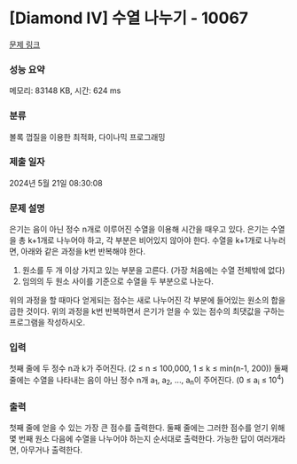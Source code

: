 # [Diamond IV] 수열 나누기 - 10067 

[문제 링크](https://www.acmicpc.net/problem/10067) 

### 성능 요약

메모리: 83148 KB, 시간: 624 ms

### 분류

볼록 껍질을 이용한 최적화, 다이나믹 프로그래밍

### 제출 일자

2024년 5월 21일 08:30:08

### 문제 설명

<p>은기는 음이 아닌 정수 n개로 이루어진 수열을 이용해 시간을 때우고 있다. 은기는 수열을 총 k+1개로 나누어야 하고, 각 부분은 비어있지 않아야 한다. 수열을 k+1개로 나누러면, 아래와 같은 과정을 k번 반복해야 한다.</p>

<ol>
	<li>원소를 두 개 이상 가지고 있는 부분을 고른다. (가장 처음에는 수열 전체밖에 없다)</li>
	<li>임의의 두 원소 사이를 기준으로 수열을 두 부분으로 나눈다.</li>
</ol>

<p>위의 과정을 할 때마다 얻게되는 점수는 새로 나누어진 각 부분에 들어있는 원소의 합을 곱한 것이다. 위의 과정을 k번 반복하면서 은기가 얻을 수 있는 점수의 최댓값을 구하는 프로그램을 작성하시오.</p>

### 입력 

 <p>첫째 줄에 두 정수 n과 k가 주어진다. (2 ≤ n ≤ 100,000, 1 ≤ k ≤ min(n-1, 200)) 둘째 줄에는 수열을 나타내는 음이 아닌 정수 n개 a<sub>1</sub>, a<sub>2</sub>, ..., a<sub>n</sub>이 주어진다. (0 ≤ a<sub>i</sub> ≤ 10<sup>4</sup>)</p>

### 출력 

 <p>첫째 줄에 얻을 수 있는 가장 큰 점수를 출력한다. 둘째 줄에는 그러한 점수를 얻기 위해 몇 번째 원소 다음에 수열을 나누어야 하는지 순서대로 출력한다. 가능한 답이 여러개라면, 아무거나 출력한다.</p>

